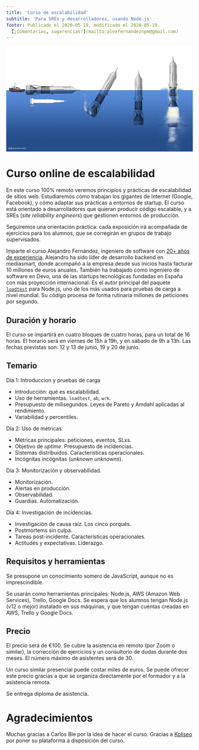 ```yaml
---
title: 'Curso de escalabilidad'
subtitle: 'Para SREs y desarrolladores, usando Node.js'
footer: Publicado el 2020-05-19, modificado el 2020-05-19.
  [¿Comentarios, sugerencias?](mailto:alexfernandeznpm@gmail.com)
---
```


![[Fuente: Wikipedia](https://commons.wikimedia.org/wiki/File:Sea-Dragon.jpg).](pics/escalabilidad-sea-dragon.jpg "Concepto de cohete Sea Dragon, con despegue acuático.")

# Curso online de escalabilidad

En este curso 100% remoto veremos principios y prácticas de escalabilidad de sitios web.
Estudiaremos cómo trabajan los gigantes de Internet (Google, Facebook),
y cómo adaptar sus prácticas a entornos de startup.
El curso está orientado a desarrolladores que quieran producir código escalable,
y a SREs (_site reliability engineers_) que gestionen entornos de producción.

Seguiremos una orientación práctica:
cada exposición irá acompañada de ejercicios para los alumnos,
que se corregirán en grupos de trabajo supervisados.

Imparte el curso Alejandro Fernández,
ingeniero de software con [20+ años de experiencia](/cv).
Alejandro ha sido líder de desarrollo backend en mediasmart,
donde acompañó a la empresa desde sus inicios
hasta facturar 10 millones de euros anuales.
También ha trabajado como ingeniero de software en Devo,
una de las startups tecnológicas fundadas en España con más proyección internacional.
Es el autor principal del paquete [`loadtest`](https://www.npmjs.com/package/loadtest) para Node.js,
uno de los más usados para pruebas de carga a nivel mundial.
Su código procesa de forma rutinaria millones de peticiones por segundo.

## Duración y horario

El curso se impartirá en cuatro bloques de cuatro horas,
para un total de 16 horas.
El horario será en viernes de 15h a 19h,
y en sábado de 9h a 13h.
Las fechas previstas son:
12 y 13 de junio,
19 y 20 de junio.

## Temario

Día 1: Introduccion y pruebas de carga

* Introducción: qué es escalabilidad.
* Uso de herramientas. `loadtest`, `ab`, `wrk`.
* Presupuesto de milisegundos. Leyes de Pareto y Amdahl aplicadas al rendimiento.
* Variabilidad y percentiles.

Día 2: Uso de métricas

* Métricas principales: peticiones, eventos, SLxs.
* Objetivo de _uptime_. Presupuesto de incidencias.
* Sistemas distribuidos. Características operacionales.
* Incógnitas incógnitas (_unknown unknowns_).

Día 3: Monitorización y observabilidad.

* Monitorización.
* Alertas en producción.
* Observabilidad.
* Guardias. Automatización.

Día 4: Investigación de incidencias.

* Investigación de causa raíz. Los cinco porqués.
* Postmortems sin culpa.
* Tareas post-incidente. Características operacionales.
* Actitudes y expectativas. Liderazgo.

## Requisitos y herramientas

Se presupone un conocimiento somero de JavaScript,
aunque no es imprescindible.

Se usarán como herramientas principales:
Node.js, AWS (Amazon Web Services), Trello, Google Docs.
Se espera que los alumnos tengan Node.js (v12 o mejor) instalado en sus máquinas,
y que tengan cuentas creadas en AWS, Trello y Google Docs.

## Precio

El precio será de €100.
Se cubre la asistencia en remoto (por Zoom o similar),
la corrección de ejercicios y un consultorio de dudas durante dos meses.
El número máximo de asistentes será de 30.

Un curso similar presencial puede costar miles de euros.
Se puede ofrecer este precio gracias a que se organiza directamente por el formador
y a la asistencia remota.

Se entrega diploma de asistencia.

# Agradecimientos

Muchas gracias a Carlos Ble por la idea de hacer el curso.
Gracias a [Koliseo](https://www.koliseo.com/) por poner su plataforma a disposición del curso.

